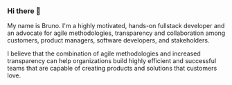### Hi there 👋

My name is Bruno. I'm a highly motivated, hands-on fullstack developer and an advocate for agile methodologies, transparency and collaboration among customers, product managers, software developers, and stakeholders. 

I believe that the combination of agile methodologies and increased transparency can help organizations build highly efficient and successful teams that are capable of creating products and solutions that customers love.

<!--
**brunomguimaraes/brunomguimaraes** is a ✨ _special_ ✨ repository because its `README.md` (this file) appears on your GitHub profile.

Here are some ideas to get you started:

- 🔭 I’m currently working on ...
- 🌱 I’m currently learning ...
- 👯 I’m looking to collaborate on ...
- 🤔 I’m looking for help with ...
- 💬 Ask me about ...
- 📫 How to reach me: ...
- 😄 Pronouns: ...
- ⚡ Fun fact: ...
-->

